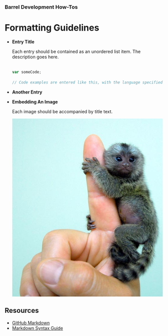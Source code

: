 ### Barrel Development How-Tos

# Formatting Guidelines

*	**Entry Title**

	Each entry should be contained as an unordered list item. The description goes here.
	
	``` javascript
	
	var someCode;
	
	// Code examples are entered like this, with the language specified for syntax highlighting
	
	```
	
*	**Another Entry**

*	**Embedding An Image**
	
	Each image should be accompanied by title text.

	![Test Image](images/test-image.jpg)

## Resources

- [GitHub Markdown](https://help.github.com/articles/github-flavored-markdown)
- [Markdown Syntax Guide](http://daringfireball.net/projects/markdown/syntax)

